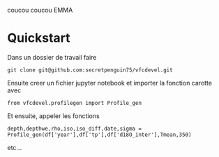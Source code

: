coucou
coucou EMMA

# Quickstart
Dans un dossier de travail faire

```
git clone git@github.com:secretpenguin75/vfcdevel.git
```

Ensuite creer un fichier jupyter notebook et importer la fonction carotte avec

```
from vfcdevel.profilegen import Profile_gen
```

Et ensuite, appeler les fonctions

```
depth,depthwe,rho,iso,iso_diff,date,sigma = Profile_gen(df['year'],df['tp'],df['d18O_inter'],Tmean,350)

```
etc...

